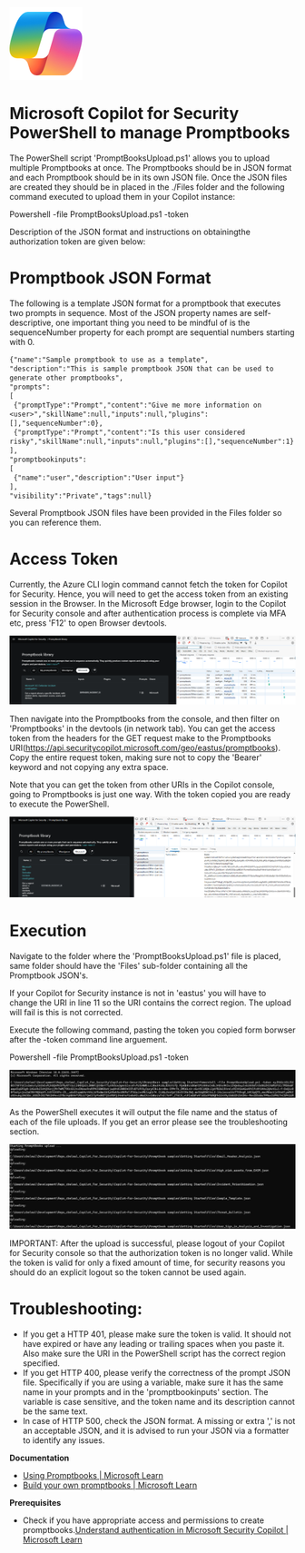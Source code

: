 ![Security CoPilot Logo](https://github.com/Azure/Copilot-For-Security/blob/main/Images/ic_fluent_copilot_64_64%402x.png)
# Microsoft Copilot for Security PowerShell to manage Promptbooks

The PowerShell script 'PromptBooksUpload.ps1' allows you to upload multiple Promptbooks at once. The Promptbooks should be in JSON format and each Promptbook should be in its own JSON file. Once the JSON files are created they should be in placed in the ./Files folder and the following command executed to upload them in your Copilot instance:

Powershell -file PromptBooksUpload.ps1 -token <authorization token>

Description of the JSON format and instructions on obtainingthe authorization token are given below:

# Promptbook JSON Format

The following is a template JSON format for a promptbook that executes two prompts in sequence. Most of the JSON property names are self-descriptive, one important thing you need to be mindful of is the sequenceNumber property for each prompt are sequential numbers starting with 0.

```
{"name":"Sample promptbook to use as a template",
"description":"This is sample promptbook JSON that can be used to generate other promptbooks",
"prompts":
[
 {"promptType":"Prompt","content":"Give me more information on <user>","skillName":null,"inputs":null,"plugins":[],"sequenceNumber":0},
 {"promptType":"Prompt","content":"Is this user considered risky","skillName":null,"inputs":null,"plugins":[],"sequenceNumber":1}
],
"promptbookinputs":
[
 {"name":"user","description":"User input"}
],
"visibility":"Private","tags":null}
```

Several Promptbook JSON files have been provided in the Files folder so you can reference them.

# Access Token

Currently, the Azure CLI login command cannot fetch the token for Copilot for Security. Hence, you will need to get the access token from an existing session in the Browser. In the Microsoft Edge browser, login to the Copilot for Security console and after authentication process is complete via MFA etc, press 'F12' to open Browser devtools.  

![Browser Tools](https://github.com/Azure/Copilot-For-Security/blob/main/Images/Promptbook_Images/promptBook_devtools.png)

Then navigate into the Promptbooks from the console, and then filter on 'Promptbooks' in the devtools (in network tab). You can get the access token from the headers for the GET request make to the Promptbooks URI(https://api.securitycopilot.microsoft.com/geo/eastus/promptbooks). Copy the entire request token, making sure not to copy the 'Bearer' keyword and not copying any extra space.

Note that you can get the token from other URIs in the Copilot console, going to Promptbooks is just one way. With the token copied you are ready to execute the PowerShell.

![Copy Access Token](https://github.com/Azure/Copilot-For-Security/blob/main/Images/Promptbook_Images/promptBook_token.png)

# Execution

Navigate to the folder where the 'PromptBooksUpload.ps1' file is placed, same folder should have the 'Files' sub-folder containing all the Promptbook JSON's. 

If your Copilot for Security instance is not in 'eastus' you will have to change the URI in line 11 so the URI contains the correct region. The upload will fail is this is not corrected.

Execute the following command, pasting the token you copied form borwser after the -token command line arguement.

Powershell -file PromptBooksUpload.ps1 -token <authorization token>

![PowerShell Commandline](https://github.com/Azure/Copilot-For-Security/blob/main/Images/Promptbook_Images/promptBook_commandLine.png)

As the PowerShell executes it will output the file name and the status of each of the file uploads. If you get an error please see the troubleshooting section.

![PowerShell Successful execution](https://github.com/Azure/Copilot-For-Security/blob/main/Images/Promptbook_Images/promptBook_results.png)

IMPORTANT: After the upload is successful, please logout of your Copilot for Security console so that the authorization token is no longer valid. While the token is valid for only a fixed amount of time, for security reasons you should do an explicit logout so the token cannot be used again.

# Troubleshooting:

- If you get a HTTP 401, please make sure the token is valid. It should not have expired or have any leading or trailing spaces when you paste it. Also make sure the URI in the PowerShell script has the correct region specified. 
- If you get HTTP 400, please verify the correctness of the prompt JSON file. Specifically if you are using a variable, make sure it has the same name in your prompts and in the 'promptbookinputs' section. The variable is case sensitive, and the token name and its description cannot be the same text.
- In case of HTTP 500, check the JSON format. A missing or extra ',' is not an acceptable JSON, and it is advised to run your JSON via a formatter to identify any issues. 

**Documentation**
- [Using Promptbooks | Microsoft Learn](https://learn.microsoft.com/en-us/security-copilot/using-promptbooks)
- [Build your own promptbooks | Microsoft Learn](https://learn.microsoft.com/en-us/security-copilot/build-promptbooks)

**Prerequisites**
- Check if you have appropriate access and permissions to create promptbooks.[Understand authentication in Microsoft Security Copilot | Microsoft Learn](https://learn.microsoft.com/en-us/security-copilot/authentication)

